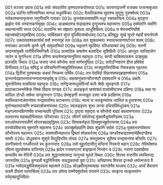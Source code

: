 001  सञ्जय उवाच
001a तयोः संवदतोरेव कृष्णदारुकयोस्तदा
001c सात्यगाद्रजनी राजन्नथ राजान्वबुध्यत
002a पठन्ति पाणिस्वनिका मागधा मधुपर्किकाः
002c वैतालिकाश्च सूताश्च तुष्टुवुः पुरुषर्षभम्
003a नर्तकाश्चाप्यनृत्यन्त जगुर्गीतानि गायकाः
003c कुरुवंशस्तवार्थानि मधुरं रक्तकण्ठिनः
004a मृदङ्गा झर्झरा भेर्यः पणवानकगोमुखाः
004c आडम्बराश्च शङ्खाश्च दुन्दुभ्यश्च महास्वनाः
005a एवमेतानि सर्वाणि तथान्यान्यपि भारत
005c वादयन्ति स्म संहृष्टाः कुशलाः साधुशिक्षिताः
006a स मेघसमनिर्घोषो महाञ्शब्दोऽस्पृशद्दिवम्
006c पार्थिवप्रवरं सुप्तं युधिष्ठिरमबोधयत्
007a प्रतिबुद्धः सुखं सुप्तो महार्हे शयनोत्तमे
007c उत्थायावश्यकार्यार्थं ययौ स्नानगृहं ततः
008a ततः शुक्लाम्बराः स्नातास्तरुणाष्टोत्तरं शतम्
008c स्नापकाः काञ्चनैः कुम्भैः पूर्णैः समुपतस्थिरे
009a भद्रासने सूपविष्टः परिधायाम्बरं लघु
009c सस्नौ चन्दनसंयुक्तैः पानीयैरभिमन्त्रितैः
010a उत्सादितः कषायेण बलवद्भिः सुशिक्षितैः
010c आप्लुतः साधिवासेन जलेन च सुगन्धिना
011a हरिणा चन्दनेनाङ्गमनुलिप्य महाभुजः
011c स्रग्वी चाक्लिष्टवसनः प्राङ्मुखः प्राञ्जलिः स्थितः
012a जजाप जप्यं कौन्तेयः सतां मार्गमनुष्ठितः
012c ततोऽग्निशरणं दीप्तं प्रविवेश विनीतवत्
013a समिद्धं स पवित्राभिरग्निमाहुतिभिस्तथा
013c मन्त्रपूताभिरर्चित्वा निश्चक्राम गृहात्ततः
014a द्वितीयां पुरुषव्याघ्रः कक्ष्यां निष्क्रम्य पार्थिवः
014c तत्र वेदविदो विप्रानपश्यद्ब्राह्मणर्षभान्
015a दान्तान्वेदव्रतस्नातान्स्नातानवभृथेषु च
015c सहस्रानुचरान्सौरानष्टौ दशशतानि च
016a अक्षतैः सुमनोभिश्च वाचयित्वा महाभुजः
016c तान्द्विजान्मधुसर्पिर्भ्यां फलैः श्रेष्ठैः सुमङ्गलैः
017a प्रादात्काञ्चनमेकैकं निष्कं विप्राय पाण्डवः
017c अलङ्कृतं चाश्वशतं वासांसीष्टाश्च दक्षिणाः
018a तथा गाः कपिला दोग्ध्रीः सर्षभाः पाण्डुनन्दनः
018c हेमशृङ्गी रूप्यखुरा दत्त्वा चक्रे प्रदक्षिणम्
019a स्वस्तिकान्वर्धमानांश्च नन्द्यावर्तांश्च काञ्चनान्
019c माल्यं च जलकुम्भांश्च ज्वलितं च हुताशनम्
020a पूर्णान्यक्षतपात्राणि रुचकान्रोचनांस्तथा
020c स्वलङ्कृताः शुभाः कन्या दधिसर्पिर्मधूदकम्
021a मङ्गल्यान्पक्षिणश्चैव यच्चान्यदपि पूजितम्
021c दृष्ट्वा स्पृष्ट्वा च कौन्तेयो बाह्यां कक्ष्यामगात्ततः
022a ततस्तस्य महाबाहोस्तिष्ठतः परिचारकाः
022c सौवर्णं सर्वतोभद्रं मुक्तावैडूर्यमण्डितम्
023a परार्ध्यास्तरणास्तीर्णं सोत्तरच्छदमृद्धिमत्
023c विश्वकर्मकृतं दिव्यमुपजह्रुर्वरासनम्
024a तत्र तस्योपविष्टस्य भूषणानि महात्मनः
024c उपजह्रुर्महार्हाणि प्रेष्याः शुभ्राणि सर्वशः
025a युक्ताभरणवेषस्य कौन्तेयस्य महात्मनः
025c रूपमासीन्महाराज द्विषतां शोकवर्धनम्
026a पाण्डरैश्चन्द्ररश्म्याभैर्हेमदण्डैश्च चामरैः
026c दोधूयमानः शुशुभे विद्युद्भिरिव तोयदः
027a संस्तूयमानः सूतैश्च वन्द्यमानश्च बन्दिभिः
027c उपगीयमानो गन्धर्वैरास्ते स्म कुरुनन्दनः
028a ततो मुहूर्तादासीत्तु बन्दिनां निस्वनो महान्
028c नेमिघोषश्च रथिनां खुरघोषश्च वाजिनाम्
029a ह्रादेन गजघण्टानां शङ्खानां निनदेन च
029c नराणां पदशब्दैश्च कम्पतीव स्म मेदिनी
030a ततः शुद्धान्तमासाद्य जानुभ्यां भूतले स्थितः
030c शिरसा वन्दनीयं तमभिवन्द्य जगत्पतिम्
031a कुण्डली बद्धनिस्त्रिंशः सन्नद्धकवचो युवा
031c अभिप्रणम्य शिरसा द्वाःस्थो धर्मात्मजाय वै
031e न्यवेदयद्धृषीकेशमुपयातं महात्मने
032a सोऽब्रवीत्पुरुषव्याघ्रः स्वागतेनैव माधवम्
032c अर्घ्यं चैवासनं चास्मै दीयतां परमार्चितम्
033a ततः प्रवेश्य वार्ष्णेयमुपवेश्य वरासने
033c सत्कृत्य सत्कृतस्तेन पर्यपृच्छद्युधिष्ठिरः

